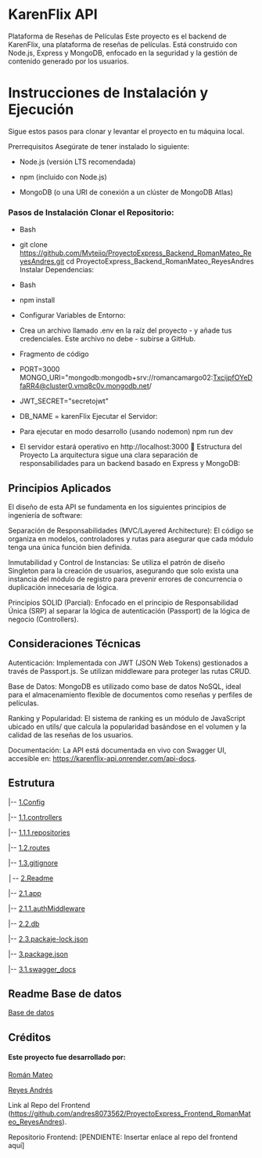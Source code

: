 


# KarenFlix API 
Plataforma de Reseñas de Películas
Este proyecto es el backend de KarenFlix, una plataforma de reseñas de películas. Está construido con Node.js, Express y MongoDB, enfocado en la seguridad y la gestión de contenido generado por los usuarios.

# Instrucciones de Instalación y Ejecución
Sigue estos pasos para clonar y levantar el proyecto en tu máquina local.

Prerrequisitos Asegúrate de tener instalado lo siguiente:

- Node.js (versión LTS recomendada)

- npm (incluido con Node.js)

- MongoDB (o una URI de conexión a un clúster de MongoDB Atlas)

### Pasos de Instalación Clonar el Repositorio:

- Bash

- git clone https://github.com/Mvteiio/ProyectoExpress_Backend_RomanMateo_ReyesAndres.git
cd ProyectoExpress_Backend_RomanMateo_ReyesAndres
Instalar Dependencias:

- Bash

- npm install
- Configurar Variables de Entorno:
- Crea un archivo llamado .env en la raíz del proyecto - y añade tus credenciales. Este archivo no debe - subirse a GitHub.

- Fragmento de código

- PORT=3000
MONGO_URI="mongodb:mongodb+srv://romancamargo02:TxcijpfOYeDfaRR4@cluster0.vmq8c0v.mongodb.net/
- JWT_SECRET="secretojwt"
- DB_NAME = karenFlix
Ejecutar el Servidor: 



-  Para ejecutar en modo desarrollo (usando nodemon)
npm run dev 

- El servidor estará operativo en http://localhost:3000
📁 Estructura del Proyecto
La arquitectura sigue una clara separación de responsabilidades para un backend basado en Express y MongoDB:


##  Principios Aplicados
El diseño de esta API se fundamenta en los siguientes principios de ingeniería de software:

Separación de Responsabilidades (MVC/Layered Architecture): El código se organiza en modelos, controladores y rutas para asegurar que cada módulo tenga una única función bien definida.

Inmutabilidad y Control de Instancias: Se utiliza el patrón de diseño Singleton para la creación de usuarios, asegurando que solo exista una instancia del módulo de registro para prevenir errores de concurrencia o duplicación innecesaria de lógica.

Principios SOLID (Parcial): Enfocado en el principio de Responsabilidad Única (SRP) al separar la lógica de autenticación (Passport) de la lógica de negocio (Controllers).

## Consideraciones Técnicas
Autenticación: Implementada con JWT (JSON Web Tokens) gestionados a través de Passport.js. Se utilizan middleware para proteger las rutas CRUD.

Base de Datos: MongoDB es utilizado como base de datos NoSQL, ideal para el almacenamiento flexible de documentos como reseñas y perfiles de películas.

Ranking y Popularidad: El sistema de ranking es un módulo de JavaScript ubicado en utils/ que calcula la popularidad basándose en el volumen y la calidad de las reseñas de los usuarios.

Documentación: La API está documentada en vivo con Swagger UI, accesible en: https://karenflix-api.onrender.com/api-docs.
## Estrutura
|-- [1.Config](config)

  

|-- [1.1.controllers](controllers)

  

|-- [1.1.1.repositories](repositories)

  

|-- [1.2.routes](routes)

  

|-- [1.3.gitignore](.gitignore)

  

│-- [2.Readme](README.md)

  

|-- [2.1.app](app.js)

  

|-- [2.1.1.authMiddleware](authMiddleware.js)

  

|-- [2.2.db](db.js)

  

|-- [2.3.packaje-lock.json](packaje-lock.json)

  

|-- [3.package.json](package.json)

  

|-- [3.1.swagger_docs](swagger_docs.js)


  
## Readme Base de datos
[Base de datos](//BaseDatos.md)

 ## Créditos
####  Este proyecto fue desarrollado por:

[Román Mateo]()

[Reyes Andrés](https://github.com/andres8073562)

 Link al Repo del Frontend
(https://github.com/andres8073562/ProyectoExpress_Frontend_RomanMateo_ReyesAndres).

Repositorio Frontend: [PENDIENTE: Insertar enlace al repo del frontend aquí]

